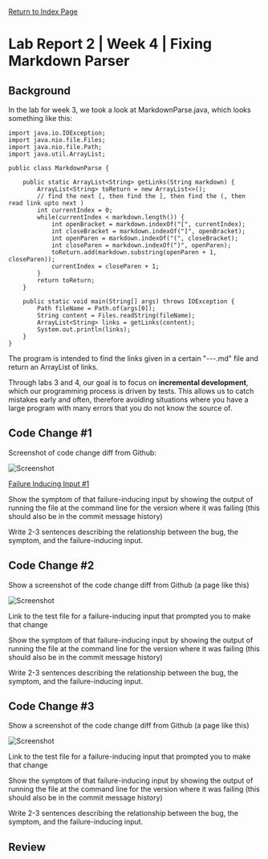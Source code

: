 
[Return to Index Page](https://andrewonozuka.github.io/cse15l-lab-reports/index)

# Lab Report 2 | Week 4 | Fixing Markdown Parser

## Background

In the lab for week 3, we took a look at MarkdownParse.java, which looks something like this:

```
import java.io.IOException;
import java.nio.file.Files;
import java.nio.file.Path;
import java.util.ArrayList;

public class MarkdownParse {

    public static ArrayList<String> getLinks(String markdown) {
        ArrayList<String> toReturn = new ArrayList<>();
        // find the next [, then find the ], then find the (, then read link upto next )
        int currentIndex = 0;
        while(currentIndex < markdown.length()) {
            int openBracket = markdown.indexOf("[", currentIndex);
            int closeBracket = markdown.indexOf("]", openBracket);
            int openParen = markdown.indexOf("(", closeBracket);
            int closeParen = markdown.indexOf(")", openParen);
            toReturn.add(markdown.substring(openParen + 1, closeParen));
            currentIndex = closeParen + 1;
        }
        return toReturn;
    }

    public static void main(String[] args) throws IOException {
        Path fileName = Path.of(args[0]);
        String content = Files.readString(fileName);
        ArrayList<String> links = getLinks(content);
	    System.out.println(links);
    }
}
```

The program is intended to find the links given in a certain "---.md" file and return an ArrayList of links.

Through labs 3 and 4, our goal is to focus on **incremental development**, which our programming process is driven by tests. This allows us to catch mistakes early and often, therefore avoiding situations where you have a large program with many errors that you do not know the source of.

## Code Change #1

Screenshot of code change diff from Github:

![Screenshot](https://github.com/andrewonozuka/markdown-parser/blob/main/Screen%20Shot%202022-04-24%20at%2005.22.21.png?raw=true)

[Failure Inducing Input #1](https://github.com/andrewonozuka/markdown-parser/blob/main/Screen%20Shot%202022-04-24%20at%2005.22.21.png?raw=true)


Show the symptom of that failure-inducing input by showing the output of running the file at the command line for the version where it was failing (this should also be in the commit message history)


Write 2-3 sentences describing the relationship between the bug, the symptom, and the failure-inducing input.

## Code Change #2

Show a screenshot of the code change diff from Github (a page like this)

![Screenshot](https://github.com/andrewonozuka/markdown-parser/blob/main/Screen%20Shot%202022-04-24%20at%2005.22.21.png?raw=true)

Link to the test file for a failure-inducing input that prompted you to make that change


Show the symptom of that failure-inducing input by showing the output of running the file at the command line for the version where it was failing (this should also be in the commit message history)


Write 2-3 sentences describing the relationship between the bug, the symptom, and the failure-inducing input.

## Code Change #3

Show a screenshot of the code change diff from Github (a page like this)

![Screenshot](https://github.com/andrewonozuka/markdown-parser/blob/main/Screen%20Shot%202022-04-24%20at%2005.22.21.png?raw=true)

Link to the test file for a failure-inducing input that prompted you to make that change


Show the symptom of that failure-inducing input by showing the output of running the file at the command line for the version where it was failing (this should also be in the commit message history)


Write 2-3 sentences describing the relationship between the bug, the symptom, and the failure-inducing input.

## Review
